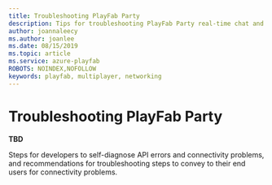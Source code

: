 ```yaml
---
title: Troubleshooting PlayFab Party
description: Tips for troubleshooting PlayFab Party real-time chat and data communication.
author: joannaleecy
ms.author: joanlee
ms.date: 08/15/2019
ms.topic: article
ms.service: azure-playfab
ROBOTS: NOINDEX,NOFOLLOW
keywords: playfab, multiplayer, networking
---
```


# Troubleshooting PlayFab Party

**TBD**

Steps for developers to self-diagnose API errors and connectivity problems, and recommendations for troubleshooting steps to convey to their end users for connectivity problems.
